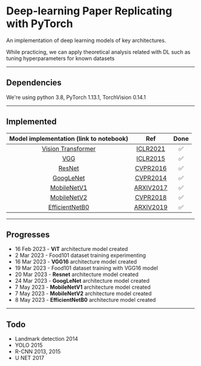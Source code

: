 # Deep-learning Paper Replicating with PyTorch
An implementation of deep learning models of key architectures.

While practicing, we can apply theoretical analysis related with DL such as tuning hyperparameters for known datasets
<hr>

## Dependencies
We're using python 3.8, PyTorch 1.13.1, TorchVision 0.14.1
<hr>

## Implemented
|Model implementation (link to notebook)|Ref|Done|
|:------------------------------------:|:-----------:|:----:|
|[Vision Transformer](./notebook_replicating/ViT_architecture.ipynb)|[ICLR2021](https://arxiv.org/abs/2010.11929)|✅|
|[VGG](./notebook_replicating/VGG-16_architecture.ipynb)|[ICLR2015](https://arxiv.org/pdf/1409.1556.pdf)|✅|
|[ResNet](./notebook_replicating/Resnet_architecture.ipynb)|[CVPR2016](https://arxiv.org/pdf/1512.03385.pdf)|✅|
|[GoogLeNet](./notebook_replicating/GoogLeNet_architecture.ipynb)|[CVPR2014](https://arxiv.org/pdf/1409.4842.pdf)|✅|
|[MobileNetV1](./notebook_replicating/MobileNetV1_architecture.ipynb)|[ARXIV2017](https://arxiv.org/abs/1704.04861)|✅|
|[MobileNetV2](./notebook_replicating/MobileNetV2_architecture.ipynb)|[CVPR2018](https://arxiv.org/abs/1801.04381)|✅|
|[EfficientNetB0](./notebook_replicating/EffcientNet_architecture.ipynb)|[ARXIV2019](https://ieeexplore.ieee.org/document/8578843)|✅|
<hr>

## Progresses
- 16 Feb 2023 - **ViT** architecture model created
- 2 Mar 2023 - Food101 dataset training experimenting
- 16 Mar 2023 - **VGG16** architecture model created
- 19 Mar 2023 - Food101 dataset training with VGG16 model
- 20 Mar 2023 - **Resnet** architecture model created
- 24 Mar 2023 - **GoogLeNet** architecture model created
- 7 May 2023 - **MobileNetV1** architecture model created
- 7 May 2023 - **MobileNetV2** architecture model created
- 8 May 2023 - **EfficientNetB0** architecture model created
<hr>

## Todo
- Landmark detection 2014
- YOLO 2015
- R-CNN 2013, 2015
- U NET 2017
